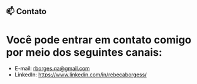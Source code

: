 

## 📫  Contato
# Você pode entrar em contato comigo por meio dos seguintes canais:

- E-mail: rborges.qa@gmail.com
- LinkedIn: https://www.linkedin.com/in/rebecaborgess/
